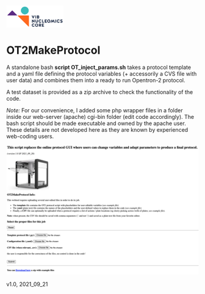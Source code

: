 <img src="https://raw.githubusercontent.com/Nucleomics-VIB/Opentrons/main/pictures/NC_logo.png" width=150px>

# OT2MakeProtocol

A standalone bash **script OT_inject_params.sh** takes a protocol template and a yaml file defining the protocol variables (+ accessorily a CVS file with user data) and combines them into a ready to run Opentron-2 protocol.

A test dataset is provided as a zip archive to check the functionality of the code.

*Note:* For our convenience, I added some php wrapper files in a folder inside our web-server (apache) cgi-bin folder (edit code accordingly). The bash script should be made executable and owned by the apache user. These details are not developed here as they are known by experienced web-coding users.

<img src="https://raw.githubusercontent.com/Nucleomics-VIB/Opentrons/main/pictures/OT2MakeProtocol.png" width=900px>

v1.0, 2021_09_21